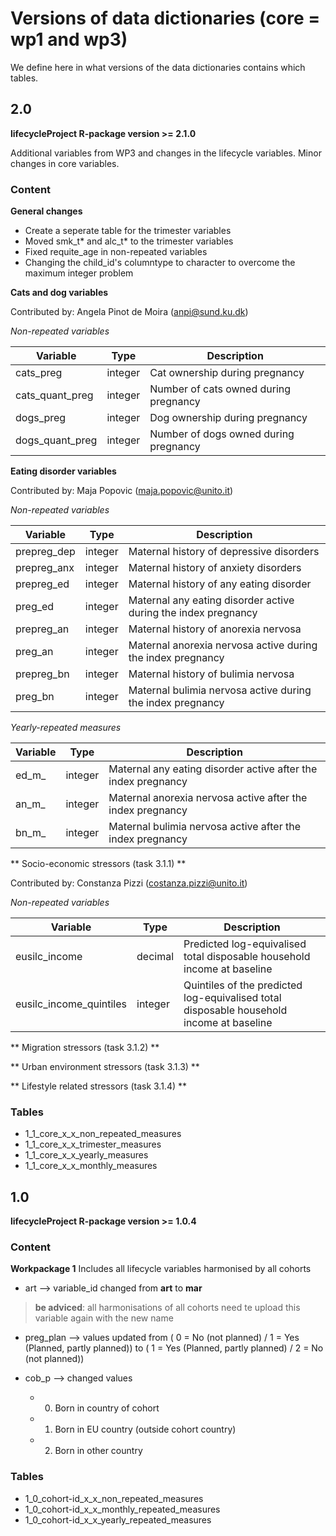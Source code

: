 # Versions of data dictionaries (core = wp1 and wp3)
We define here in what versions of the data dictionaries contains which tables.

## 2.0
**lifecycleProject R-package version >= 2.1.0**

Additional variables from WP3 and changes in the lifecycle variables. Minor changes in core variables.

### Content

**General changes**
* Create a seperate table for the trimester variables
* Moved smk_t* and alc_t* to the trimester variables
* Fixed requite_age in non-repeated variables
* Changing the child_id's columntype to character to overcome the maximum integer problem

**Cats and dog variables**

Contributed by: Angela Pinot de Moira (anpi@sund.ku.dk)

*Non-repeated variables*

| Variable        | Type    | Description                           |
| --------------- | ------- | ------------------------------------- |
| cats_preg	      | integer	| Cat ownership during pregnancy        |
| cats_quant_preg	| integer	|	Number of cats owned during pregnancy |
| dogs_preg	      | integer	|	Dog ownership during pregnancy        |
| dogs_quant_preg	| integer |	Number of dogs owned during pregnancy |

**Eating disorder variables**

Contributed by: Maja Popovic (maja.popovic@unito.it)

*Non-repeated variables*

| Variable    | Type    | Description                                                    |
| ----------- | ------- | -------------------------------------------------------------- |
| prepreg_dep	| integer	| Maternal history of depressive disorders                       |
| prepreg_anx |	integer	| Maternal history of anxiety disorders                          |
| prepreg_ed  |	integer	| Maternal history of any eating disorder                        |
| preg_ed	    | integer	| Maternal any eating disorder active during the index pregnancy |
| prepreg_an  |	integer	| Maternal history of anorexia nervosa                           |
| preg_an	    | integer	| Maternal anorexia nervosa active during the index pregnancy    |
| prepreg_bn  |	integer	| Maternal history of bulimia nervosa                            |
| preg_bn     |	integer |	Maternal bulimia nervosa active during the index pregnancy     |

*Yearly-repeated measures*

| Variable    | Type    | Description                                                    |
| ----------- | ------- | -------------------------------------------------------------- |
| ed_m_	      | integer	| Maternal any eating disorder active after the index pregnancy  |
| an_m_       |	integer	| Maternal anorexia nervosa active after the index pregnancy     |
| bn_m_	      | integer |	Maternal bulimia nervosa active after the index pregnancy      |

** Socio-economic stressors (task 3.1.1) **

Contributed by: Constanza Pizzi (costanza.pizzi@unito.it)

*Non-repeated variables*

| Variable              | Type    | Description                                                                              |
| --------------------- | ------- | ---------------------------------------------------------------------------------------- |
eusilc_income         	| decimal	| Predicted log-equivalised total disposable household income at baseline                  |
eusilc_income_quintiles |	integer	| Quintiles of the predicted log-equivalised total disposable household income at baseline |

** Migration stressors (task 3.1.2) **

** Urban environment stressors (task 3.1.3) **


** Lifestyle related stressors (task 3.1.4) **


### Tables
- 1_1_core_x_x_non_repeated_measures
- 1_1_core_x_x_trimester_measures
- 1_1_core_x_x_yearly_measures
- 1_1_core_x_x_monthly_measures

## 1.0
**lifecycleProject R-package version >= 1.0.4**

### Content

**Workpackage 1**
Includes all lifecycle variables harmonised by all cohorts

* art --> variable_id changed from **art** to **mar**
>**be adviced**: all harmonisations of all cohorts need te upload this variable again with the new name

* preg_plan --> values updated from ( 0 = No (not planned) / 1 = Yes (Planned, partly planned)) to ( 1 = Yes (Planned, partly planned) / 2 = No (not planned))

* cob_p --> changed values
  * 0) Born in country of cohort
  * 1) Born in EU country (outside cohort country)
  * 2) Born in other country

### Tables
- 1_0_cohort-id_x_x_non_repeated_measures
- 1_0_cohort-id_x_x_monthly_repeated_measures
- 1_0_cohort-id_x_x_yearly_repeated_measures
